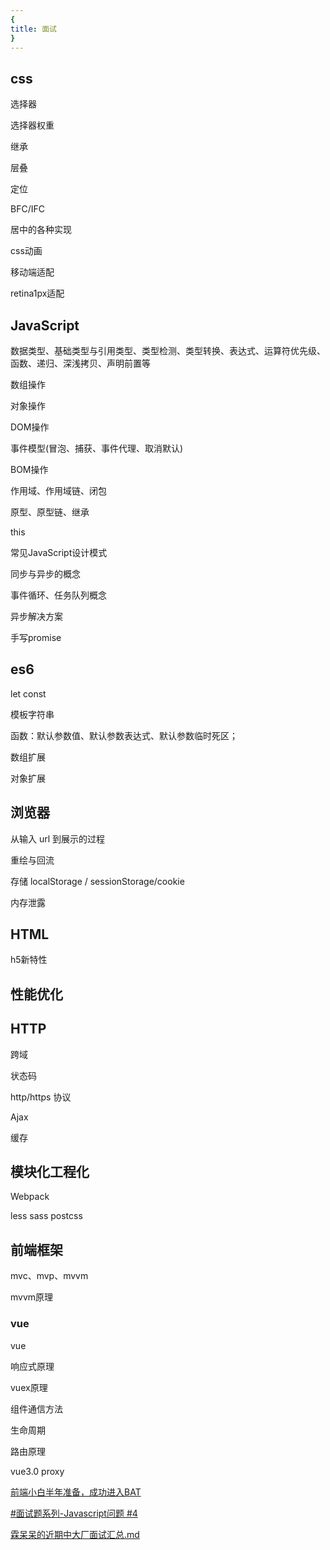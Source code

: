 ```yaml
---
{
title: 面试
}
---
```




## css

选择器

选择器权重

继承

层叠

定位

BFC/IFC

居中的各种实现

css动画

移动端适配

retina1px适配



## JavaScript

数据类型、基础类型与引用类型、类型检测、类型转换、表达式、运算符优先级、函数、递归、深浅拷贝、声明前置等

数组操作

对象操作

DOM操作

事件模型(冒泡、捕获、事件代理、取消默认)

 BOM操作

作用域、作用域链、闭包

原型、原型链、继承

this 

常见JavaScript设计模式

同步与异步的概念

事件循环、任务队列概念

异步解决方案

手写promise

## es6

let const

模板字符串

函数：默认参数值、默认参数表达式、默认参数临时死区；

数组扩展

对象扩展

## 浏览器

 从输入 url 到展示的过程

重绘与回流

存储 localStorage / sessionStorage/cookie

 内存泄露   

## HTML

h5新特性

## 性能优化



## HTTP

跨域

状态码

http/https 协议

 Ajax

缓存

## 模块化工程化

Webpack

less sass postcss

## 前端框架

mvc、mvp、mvvm

mvvm原理

### vue

vue 

响应式原理

vuex原理

组件通信方法

生命周期

路由原理

vue3.0 proxy



[前端小白半年准备，成功进入BAT](https://github.com/brickspert/blog/issues/16)

[#面试题系列-Javascript问题 #4](https://github.com/GayeChen/blog/issues/4)

[霖呆呆的近期中大厂面试汇总.md](https://github.com/LinDaiDai/niubility-coding-js/blob/master/%E6%AF%8F%E6%97%A5%E4%B8%80%E9%A2%98/%E9%9C%96%E5%91%86%E5%91%86%E7%9A%84%E8%BF%91%E6%9C%9F%E4%B8%AD%E5%A4%A7%E5%8E%82%E9%9D%A2%E8%AF%95%E6%B1%87%E6%80%BB.md)
